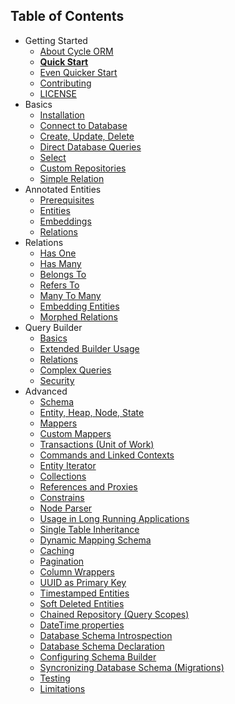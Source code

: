 Table of Contents
----------------

* Getting Started
  * [About Cycle ORM](intro/about.md)
  * [**Quick Start**](intro/quick-start.md)
  * [Even Quicker Start](intro/cli.md)
  * [Contributing](contributing.md)
  * [LICENSE](license.md)
* Basics
  * [Installation](basic/install.md)
  * [Connect to Database](basic/connect.md)
  * [Create, Update, Delete](basic/crud.md)
  * [Direct Database Queries](basic/direct.md)
  * [Select](basic/select.md)
  * [Custom Repositories](basic/repository.md)
  * [Simple Relation](basic/relation.md)
* Annotated Entities
  * [Prerequisites](annotated/prerequisites.md)
  * [Entities](annotated/entity.md)
  * [Embeddings](annotated/embeddings.md)
  * [Relations](annotated/relations.md)
* Relations
  * [Has One](relation/has-one.md)
  * [Has Many](relation/has-many.md)
  * [Belongs To](relation/belongs-to.md)
  * [Refers To](relation/refers-to.md)
  * [Many To Many](relation/many-to-many.md)
  * [Embedding Entities](relation/embedded.md)
  * [Morphed Relations](relation/morphed.md)
* Query Builder
  * [Basics](query-builder/basic.md)
  * [Extended Builder Usage](query-builder/extended.md)
  * [Relations](query-builder/relations.md)
  * [Complex Queries](query-builder/complex.md)
  * [Security](query-builder/security.md)
* Advanced
  * [Schema](advanced/schema.md)
  * [Entity, Heap, Node, State](advanced/entity.md)
  * [Mappers](advanced/mapper.md)
  * [Custom Mappers](advanced/custom-mapper.md)
  * [Transactions (Unit of Work)](advanced/transaction.md)
  * [Commands and Linked Contexts](advanced/command.md)
  * [Entity Iterator](advanced/iterator.md)
  * [Collections](advanced/collections.md)
  * [References and Proxies](advanced/promise.md)
  * [Constrains](advanced/constrain.md)
  * [Node Parser](advanced/node-parser.md)
  * [Usage in Long Running Applications](advanced/daemonizing.md)
  * [Single Table Inheritance](advanced/single-table-inheritance.md)
  * [Dynamic Mapping Schema](advanced/dynamic-schema.md)
  * [Caching](advanced/caching.md)
  * [Pagination](advanced/pagination.md)
  * [Column Wrappers](advanced/column-wrappers.md)
  * [UUID as Primary Key](advanced/uuid.md)
  * [Timestamped Entities](advanced/timestamp.md)
  * [Soft Deleted Entities](advanced/soft-deletes.md)
  * [Chained Repository (Query Scopes)](advanced/chained-repository.md)
  * [DateTime properties](advanced/datetime.md)
  * [Database Schema Introspection](advanced/introspection.md)
  * [Database Schema Declaration](advanced/declaration.md)
  * [Configuring Schema Builder](advanced/schema-builder.md)
  * [Syncronizing Database Schema (Migrations)](advanced/sync-schema.md)
  * [Testing](advanced/testing.md)
  * [Limitations](advanced/limitations.md)
